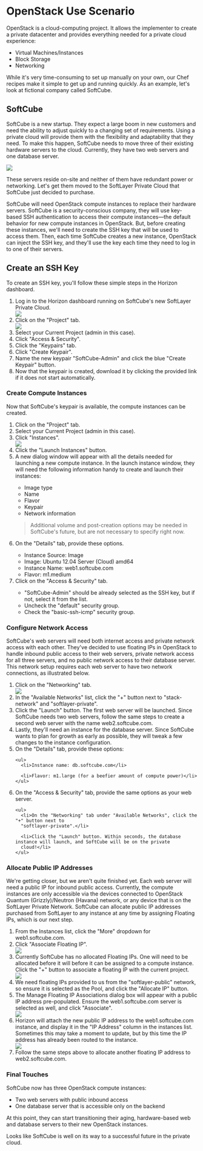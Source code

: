 # OpenStack Use Scenario

OpenStack is a cloud-computing project. It allows the implementer to create a private datacenter and provides everything needed for a
private cloud experience:

*   Virtual Machines/Instances
*   Block Storage
*   Networking

While it's very time-consuming to set up manually on your own, our Chef recipes make it simple to get up and running quickly. As
an example, let's look at fictional company called SoftCube.

## SoftCube

SoftCube is a new startup. They expect a large boom in new customers and need the ability to adjust quickly to a changing set of
requirements. Using a private cloud will provide them with the flexibility and adaptability that they need. To make this happen, SoftCube
needs to move three of their existing hardware servers to the cloud. Currently, they have two web servers and one database server.

<img class="img-thumbnail" src="{{ page.baseurl }}img/use-scenario/017.png">

These servers reside on-site and neither of them have redundant power or networking. Let's get them moved to the SoftLayer Private
Cloud that SoftCube just decided to purchase.

SoftCube will need OpenStack compute instances to replace their hardware servers. SoftCube is a security-conscious company, they will
use key-based SSH authentication to access their compute instances—the default behavior for new compute instances
in OpenStack. But, before creating these instances, we'll need to create the SSH key that will be used to
access them. Then, each time SoftCube creates a new instance, OpenStack can inject the SSH key, and they'll
use the key each time they need to log in to one of their servers.

## Create an SSH Key

To create an SSH key, you'll follow these simple steps in the Horizon dashboard.

<ol>
<li>Log in to the Horizon dashboard running on SoftCube's new SoftLayer Private Cloud.</li>
<img class="img-thumbnail" src="{{ page.baseurl }}img/use-scenario/006.png">
<li>Click on the "Project" tab.</li>
<img class="img-thumbnail" src="{{ page.baseurl }}img/use-scenario/016.png">
<li>Select your Current Project (admin in this case).</li>
<li>Click "Access &amp; Security".</li>
<li>Click the "Keypairs" tab.</li>
<li>Click "Create Keypair".</li>
<li>Name the new keypair "SoftCube-Admin" and click the blue "Create Keypair" button.</li>
<li>Now that the keypair is created, download it by clicking the provided link if it does not start automatically.</li>
</ol>

### Create Compute Instances

Now that SoftCube's keypair is available, the compute instances can be created.

<ol>
  <li>Click on the "Project" tab.</li>
  <li>Select your Current Project (admin in this case).</li>
  <li>Click "Instances".</li>
    <img class="img-thumbnail" src="{{ page.baseurl }}img/use-scenario/010.png">
  <li>Click the "Launch Instances" button.</li>
  <li>A new dialog window will appear with all the details needed for launching a new compute instance. In the launch instance window, they
  will need the following information handy to create and launch their instances:</li>
    <ul>
      <li>Image type</li>
      <li>Name</li>
      <li>Flavor</li>
      <li>Keypair</li>
      <li>Network information</li>
    </ul>
    <blockquote>Additional volume and post-creation options may be needed in SoftCube's future, but are not necessary to specify right now.</blockquote>
  <li>On the "Details" tab, provide these options.</li>
    <ul>
      <li>Instance Source: Image</li>
      <li>Image: Ubuntu 12.04 Server (Cloud) amd64</li>
      <li>Instance Name: web1.softcube.com</li>
      <li>Flavor: m1.medium</li>
    </ul>
  <li>Click on the "Access &amp; Security" tab.</li>
    <ul>
      <li>"SoftCube-Admin" should be already selected as the SSH key, but if not, select it from the list.</li>
      <li>Uncheck the "default" security group.</li>
      <li>Check the "basic-ssh-icmp" security group.</li>
    </ul>
</ol>

### Configure Network Access

SoftCube's web servers will need both internet access and private network access with each other. They've decided to use
floating IPs in OpenStack to handle inbound public access to their web servers, private network access for all three servers, and no public
network access to their database server. This network setup requires each web server to have two network connections, as illustrated
below.

<ol>
  <li>Click on the "Networking" tab.</li>
<img class="img-thumbnail" src="{{ page.baseurl }}img/use-scenario/005.png">
<li>In the "Available Networks" list, click the "+" button next to "stack-network" and
  "softlayer-private".</li>
<li>Click the "Launch" button. The first web server will be launched. Since SoftCube needs two web servers, follow the same
  steps to create a second web server with the name web2.softcube.com.</li>
<li>Lastly, they'll need an instance for the database server. Since SoftCube wants to plan for growth as early as possible, they
  will tweak a few changes to the instance configuration.</li>
<li>On the "Details" tab, provide these options:

    <ul>
      <li>Instance name: db.softcube.com</li>

      <li>Flavor: m1.large (for a beefier amount of compute power)</li>
    </ul>
  </li>

  <li>On the "Access &amp; Security" tab, provide the same options as your web server.

    <ul>
      <li>On the "Networking" tab under "Available Networks", click the "+" button next to
      "softlayer-private".</li>

      <li>Click the "Launch" button. Within seconds, the database instance will launch, and SoftCube will be on the private
      cloud!</li>
    </ul>
  </li>
</ol>

### Allocate Public IP Addresses

We're getting closer, but we aren't quite finished yet. Each web server will need a public IP for inbound public access.
Currently, the compute instances are only accessible via the devices connected to OpenStack Quantum (Grizzly)/Neutron (Havana) network, or any device that is
on the SoftLayer Private Network. SoftCube can allocate public IP addresses purchased from SoftLayer to any instance at any time by
assigning Floating IPs, which is our next step.

<ol>
  <li>From the Instances list, click the "More" dropdown for web1.softcube.com.</li>

  <li>Click "Associate Floating IP".</li>

<img class="img-thumbnail" src="{{ page.baseurl }}img/use-scenario/003.png">

  <li>Currently SoftCube has no allocated Floating IPs. One will need to be allocated before it will before it can be assigned to a compute
  instance. Click the "+" button to associate a floating IP with the current project.</li>

<img class="img-thumbnail" src="{{ page.baseurl }}img/use-scenario/013.png">

  <li>We need floating IPs provided to us from the "softlayer-public" network, so ensure it is selected as the Pool, and click
  the "Allocate IP" button.</li>

  <li>The Manage Floating IP Associations dialog box will appear with a public IP address pre-populated. Ensure the web1.softcube.com
  server is selected as well, and click "Associate".</li>

<img class="img-thumbnail" src="{{ page.baseurl }}img/use-scenario/014.png">

  <li>Horizon will attach the new public IP address to the web1.softcube.com instance, and display it in the "IP Address"
  column in the instances list. Sometimes this may take a moment to update, but by this time the IP address has already been routed to the
  instance.</li>

<img class="img-thumbnail" src="{{ page.baseurl }}img/use-scenario/015.png">

  <li>Follow the same steps above to allocate another floating IP address to web2.softcube.com.</li>
</ol>

### Final Touches

SoftCube now has three OpenStack compute instances:

*   Two web servers with public inbound access
*   One database server that is accessible only on the backend

At this point, they can start transitioning their aging, hardware-based web and database servers to their new OpenStack instances.

Looks like SoftCube is well on its way to a successful future in the private cloud.